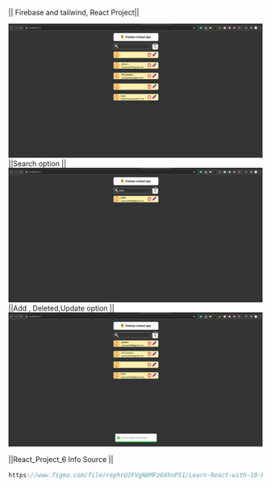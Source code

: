 || Firebase and tailwind, React Project||

<img src="https://github.com/md-jaman-web-developer/-React_Project_6-/blob/main/%7C%7CAll%20Photos%20%7C%5C/Screenshot%20from%202023-12-21%2014-51-36.png" />
||Search option ||
<img src="https://github.com/md-jaman-web-developer/-React_Project_6-/blob/main/%7C%7CAll%20Photos%20%7C%5C/Screenshot%20from%202023-12-21%2014-52-16.png" />
||Add , Deleted,Update option ||
<img src="https://github.com/md-jaman-web-developer/-React_Project_6-/blob/main/%7C%7CAll%20Photos%20%7C%5C/Screenshot%20from%202023-12-21%2014-52-32.png" />




||React_Project_6 Info Source ||

``` js
https://www.figma.com/file/rephrU2FVgN8MFz6XhnP51/Learn-React-with-10-Projects?type=design&node-id=864-52&t=wuNRaDLVHqH5cAaK-0
```

